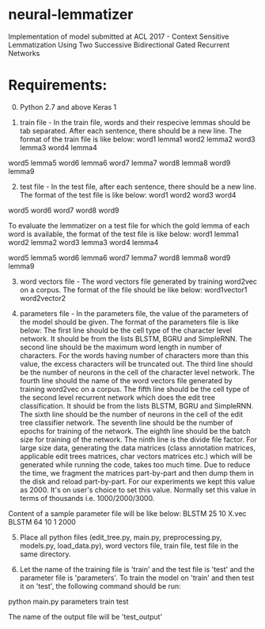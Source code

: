 # neural-lemmatizer
Implementation of model submitted at ACL 2017 - Context Sensitive Lemmatization Using Two Successive Bidirectional Gated Recurrent Networks



Requirements:
======================

0. Python 2.7 and above
   Keras 1


1. train file - In the train file, words and their respecive lemmas should be tab separated. After each sentence, there should be a new line. The format of the train file is like below:
word1	lemma1
word2	lemma2
word3	lemma3
word4	lemma4

word5	lemma5
word6	lemma6
word7	lemma7
word8	lemma8
word9	lemma9


2. test file - In the test file, after each sentence, there should be a new line. The format of the test file is like below:
word1
word2
word3
word4

word5
word6
word7
word8
word9

To evaluate the lemmatizer on a test file for which the gold lemma of each word is available, the format of the test file is like below:
word1	lemma1
word2	lemma2
word3	lemma3
word4	lemma4

word5	lemma5
word6	lemma6
word7	lemma7
word8	lemma8
word9	lemma9


3. word vectors file - The word vectors file generated by training word2vec on a corpus. The format of the file should be like below:
word1<space>vector1
word2<space>vector2


4. parameters file - In the parameters file, the value of the parameters of the model should be given. The format of the parameters file is like below:
The first line should be the cell type of the character level network. It should be from the lists BLSTM, BGRU and SimpleRNN.
The second line should be the maximum word length in number of characters. For the words having number of characters more than this value, the excess characters will be truncated out.
The third line should be the number of neurons in the cell of the character level network.
The fourth line should the name of the word vectors file generated by training word2vec on a corpus.
The fifth line should be the cell type of the second level recurrent network which does the edit tree classification. It should be from the lists BLSTM, BGRU and SimpleRNN.
The sixth line should be the number of neurons in the cell of the edit tree classifier network.
The seventh line should be the number of epochs for training of the network.
The eighth line should be the batch size for training of the network.
The ninth line is the divide file factor. For large size data, generating the data matrices (class annotation matrices, applicable edit trees matrices, char vectors matrices etc.) which will be generated while running the code, takes too much time. Due to reduce the time, we fragment the matrices part-by-part and then dump them in the disk and reload part-by-part. For our experiments we kept this value as 2000. It's on user's choice to set this value. Normally set this value in terms of thousands i.e. 1000/2000/3000.

Content of a sample parameter file will be like below:
BLSTM
25
10
X.vec
BLSTM
64
10
1
2000


5. Place all python files (edit_tree.py, main.py, preprocessing.py, models.py, load_data.py), word vectors file, train file, test file in the same directory.

6. Let the name of the training file is 'train' and the test file is 'test' and the parameter file is 'parameters'. To train the model on 'train' and then test it on 'test', the following command should be run:


python main.py parameters train test

The name of the output file will be 'test_output'
